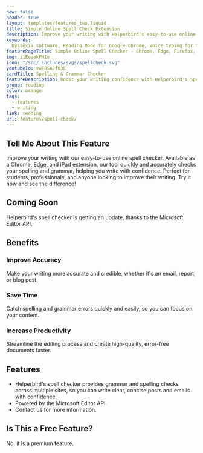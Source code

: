 ```yaml
---
new: false
header: true
layout: templates/features_two.liquid
title: Simple Online Spell Check Extension
description: Improve your writing with Helperbird's easy-to-use online spell checker. Available as a Chrome, Edge, and iPad extension, our tool quickly and accurately checks your spelling and grammar, helping you write with confidence. Perfect for students, professionals, and anyone looking to enhance their writing. Try it now and see the difference!
keywords:
  Dyslexia software, Reading Mode for Google Chrome, Voice typing for Chrome, Text to speech for Chrome, text reader, Immersive Reader, dyslexia fonts, accessibility software, dyslexia software, Helperbird for Edge, Helperbird for Firefox, Helperbird for Chrome, Opendyslexic for Chrome, OpenDyslexic
featurePageTitle: Simple Online Spell Checker - Chrome, Edge, Firefox, and iPad Extension
img: i1EeaekPHIo
icon: "/src/_includes/svgs/spellcheck.svg"
youtubeId: vwT8SAJfU3E
cardTitle: Spelling & Grammar Checker
featureDescription: Boost your writing confidence with Helperbird's Spelling & Grammar Checker. Available on Chrome, Edge, and iPad, our tool helps you polish your spelling and grammar effortlessly.
group: reading
color: orange
tags:
  - features
  - writing
link: reading
url: features/spell-check/
---
```


## Tell Me About This Feature

Improve your writing with our easy-to-use online spell checker. Available as a Chrome, Edge, and iPad extension, our tool quickly and accurately checks your spelling and grammar, helping you write with confidence. Perfect for students, professionals, and anyone looking to improve their writing. Try it now and see the difference!

## Coming Soon

Helperbird's spell checker is getting an update, thanks to the Microsoft Editor API.

## Benefits

### Improve Accuracy

Make your writing more accurate and credible, whether it's an email, report, or blog post.

### Save Time 
Catch spelling and grammar errors quickly and easily, so you can focus on your content.
### Increase Productivity 

Streamline the editing process and create high-quality, error-free documents faster.

## Features

- Helperbird's spell checker provides grammar and spelling checks across multiple sites, so you can write clear, concise posts and emails with confidence.
- Powered by the Microsoft Editor API.
- Contact us for more information.

## Is This a Free Feature?

No, it is a premium feature.
